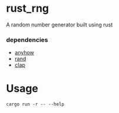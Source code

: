# rust_rng

A random number generator built using rust

### dependencies

- [anyhow](https://docs.rs/anyhow/latest/anyhow/)
- [rand](https://docs.rs/rand/latest/rand/)
- [clap](https://docs.rs/clap/latest/clap/)

# Usage
```shell
cargo run -r -- --help
```
